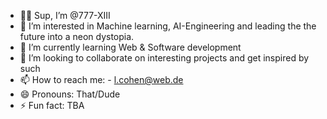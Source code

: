 - ✌🏼 Sup, I’m @777-XIII
- 👀 I’m interested in Machine learning, AI-Engineering and leading the the future into a neon dystopia.
- 🌱 I’m currently learning Web & Software development
- 💞️ I’m looking to collaborate on interesting projects and get inspired by such 
- 📫 How to reach me: - l.cohen@web.de
- 😄 Pronouns: That/Dude
- ⚡ Fun fact: TBA

<!---
777-XIII/777-XIII is a ✨ special ✨ repository because its `README.md` (this file) appears on your GitHub profile.
You can click the Preview link to take a look at your changes.
--->
